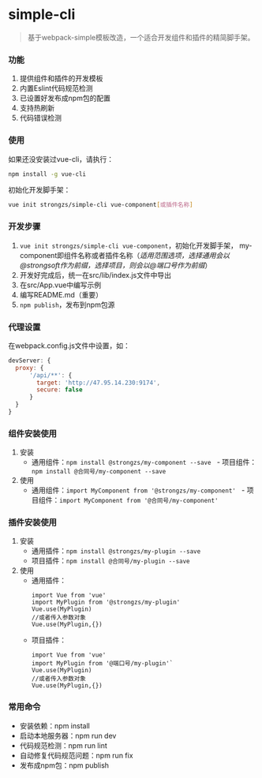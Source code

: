 # simple-cli

> 基于webpack-simple模板改造，一个适合开发组件和插件的精简脚手架。

### 功能

1. 提供组件和插件的开发模板
2. 内置Eslint代码规范检测
3. 已设置好发布成npm包的配置
4. 支持热刷新
5. 代码错误检测

### 使用

如果还没安装过vue-cli，请执行：

``` bash
npm install -g vue-cli
```

初始化开发脚手架：
``` bash
vue init strongzs/simple-cli vue-component[或插件名称]
```

### 开发步骤

1. `vue init strongzs/simple-cli vue-component`，初始化开发脚手架， my-component即组件名称或者插件名称（*适用范围选项，选择通用会以@strongsoft作为前缀，选择项目，则会以@端口号作为前缀*）
2. 开发好完成后，统一在src/lib/index.js文件中导出
3. 在src/App.vue中编写示例
4. 编写README.md（重要）
3. `npm publish`，发布到npm包源

### 代理设置

在webpack.config.js文件中设置，如：
```js
devServer: {
  proxy: {
      '/api/**': {
        target: 'http://47.95.14.230:9174',
        secure: false
      }
  }
}
```

### 组件安装使用

1. 安装
   - 通用组件：`npm install @strongzs/my-component --save`
   - 项目组件：`npm install @合同号/my-component --save`
2. 使用
   - 通用组件：`import MyComponent from '@strongzs/my-component'`
   - 项目组件：`import MyComponent from '@合同号/my-component'`

### 插件安装使用

1. 安装
   - 通用插件：`npm install @strongzs/my-plugin --save`
   - 项目插件：`npm install @合同号/my-plugin --save`
2. 使用
   - 通用插件：
     ```
     import Vue from 'vue'
     import MyPlugin from '@strongzs/my-plugin'
     Vue.use(MyPlugin)
     //或者传入参数对象
     Vue.use(MyPlugin,{})
     ```
   - 项目插件：
     ```
     import Vue from 'vue'
     import MyPlugin from '@端口号/my-plugin'`
     Vue.use(MyPlugin)
     //或者传入参数对象
     Vue.use(MyPlugin,{})
     ```

### 常用命令

- 安装依赖：npm install
- 启动本地服务器：npm run dev
- 代码规范检测：npm run lint
- 自动修复代码规范问题：npm run fix
- 发布成npm包：npm publish
